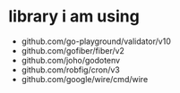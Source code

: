 # library i am using

- github.com/go-playground/validator/v10
- github.com/gofiber/fiber/v2
- github.com/joho/godotenv
- github.com/robfig/cron/v3
- github.com/google/wire/cmd/wire